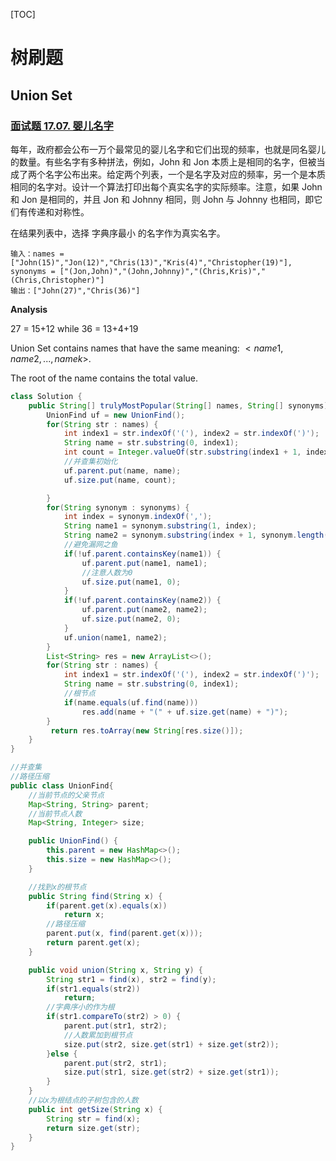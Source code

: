 [TOC]

# 树刷题





## Union Set

### [面试题 17.07. 婴儿名字](https://leetcode-cn.com/problems/baby-names-lcci/)

每年，政府都会公布一万个最常见的婴儿名字和它们出现的频率，也就是同名婴儿的数量。有些名字有多种拼法，例如，John 和 Jon 本质上是相同的名字，但被当成了两个名字公布出来。给定两个列表，一个是名字及对应的频率，另一个是本质相同的名字对。设计一个算法打印出每个真实名字的实际频率。注意，如果 John 和 Jon 是相同的，并且 Jon 和 Johnny 相同，则 John 与 Johnny 也相同，即它们有传递和对称性。

在结果列表中，选择 字典序最小 的名字作为真实名字。

```
输入：names = ["John(15)","Jon(12)","Chris(13)","Kris(4)","Christopher(19)"], synonyms = ["(Jon,John)","(John,Johnny)","(Chris,Kris)","(Chris,Christopher)"]
输出：["John(27)","Chris(36)"]
```

**Analysis**

27 = 15+12 while 36 = 13+4+19

Union Set contains names that have the same meaning: $<name1,name2,...,namek>$. 

The root of the name contains the total value.

```java
class Solution {
    public String[] trulyMostPopular(String[] names, String[] synonyms) {
        UnionFind uf = new UnionFind();
        for(String str : names) {
            int index1 = str.indexOf('('), index2 = str.indexOf(')');
            String name = str.substring(0, index1);
            int count = Integer.valueOf(str.substring(index1 + 1, index2));
            //并查集初始化
            uf.parent.put(name, name);
            uf.size.put(name, count);

        }
        for(String synonym : synonyms) {
            int index = synonym.indexOf(',');
            String name1 = synonym.substring(1, index);
            String name2 = synonym.substring(index + 1, synonym.length() - 1);
            //避免漏网之鱼
            if(!uf.parent.containsKey(name1)) {
                uf.parent.put(name1, name1);
                //注意人数为0
                uf.size.put(name1, 0);
            }
            if(!uf.parent.containsKey(name2)) {
                uf.parent.put(name2, name2);
                uf.size.put(name2, 0);
            }
            uf.union(name1, name2);
        } 
        List<String> res = new ArrayList<>();
        for(String str : names) {
            int index1 = str.indexOf('('), index2 = str.indexOf(')');
            String name = str.substring(0, index1);
            //根节点
            if(name.equals(uf.find(name))) 
                res.add(name + "(" + uf.size.get(name) + ")");    
        }
         return res.toArray(new String[res.size()]);
    }
}

//并查集
//路径压缩
public class UnionFind{
    //当前节点的父亲节点
    Map<String, String> parent;
    //当前节点人数
    Map<String, Integer> size;

    public UnionFind() {
        this.parent = new HashMap<>();
        this.size = new HashMap<>();
    }

    //找到x的根节点
    public String find(String x) {
        if(parent.get(x).equals(x))
            return x;
        //路径压缩
        parent.put(x, find(parent.get(x)));
        return parent.get(x);
    }

    public void union(String x, String y) {
        String str1 = find(x), str2 = find(y);
        if(str1.equals(str2))
            return;
        //字典序小的作为根
        if(str1.compareTo(str2) > 0) {
            parent.put(str1, str2);
            //人数累加到根节点
            size.put(str2, size.get(str1) + size.get(str2));
        }else {
            parent.put(str2, str1);
            size.put(str1, size.get(str2) + size.get(str1));
        }
    }
    //以x为根结点的子树包含的人数
    public int getSize(String x) {
        String str = find(x);
        return size.get(str);
    }
}
```

